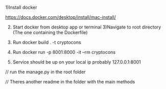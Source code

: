 1)Install docker 


https://docs.docker.com/desktop/install/mac-install/

2) Start docker from desktop app or terminal 
3)Navigate to root directory (The one containing the Dockerfile)
3) Run 
docker build . -t cryptocons

4) Run
docker run -p 8001:8000 -it –rm cryptocons

5) Service should be up on your local ip probably 127.0.0.1:8001

// run the manage.py in the root folder 

// Theres another readme in the folder with the main methods 
